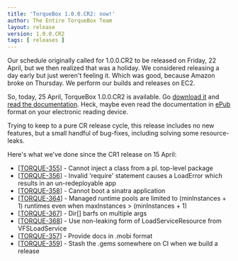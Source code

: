 ```yaml
---
title: 'TorqueBox 1.0.0.CR2: now!'
author: The Entire TorqueBox Team
layout: release
version: 1.0.0.CR2
tags: [ releases ]
---
```


[download]: /download
[docs]: /documentation/1.0.0.CR2/
[epub]: http://repository-torquebox.forge.cloudbees.com/release/org/torquebox/torquebox-docs-en_US/1.0.0.CR2/torquebox-docs-en_US-1.0.0.CR2.epub

Our schedule originally called for 1.0.0.CR2 to be released on Friday, 22 April, but we
then realized that was a holiday.  We considered releasing a day early but just weren't feeling
it.  Which was good, because Amazon broke on Thursday.  We perform our builds and releases on
EC2.

So, today, 25 April, TorqueBox 1.0.0.CR2 is available.  Go [download it][download] and [read the documentation][docs].
Heck, maybe even read the documentation in [ePub][epub] format on your electronic reading device.

Trying to keep to a pure CR release cycle, this release includes no new features, but
a small handful of bug-fixes, including solving some resource-leaks.

Here's what we've done since the CR1 release on 15 April:


<ul>
<li>[<a href='https://issues.jboss.org/browse/TORQUE-355'>TORQUE-355</a>] -         Cannot inject a class from a pl. top-level package
</li>
<li>[<a href='https://issues.jboss.org/browse/TORQUE-356'>TORQUE-356</a>] -         Invalid &#39;require&#39; statement causes a LoadError which results in an un-redeployable app
</li>
<li>[<a href='https://issues.jboss.org/browse/TORQUE-358'>TORQUE-358</a>] -         Cannot boot a sinatra application
</li>
<li>[<a href='https://issues.jboss.org/browse/TORQUE-364'>TORQUE-364</a>] -         Managed runtime pools are limited to (minInstances + 1) runtimes even when maxInstances &gt; (minInstances + 1)
</li>
<li>[<a href='https://issues.jboss.org/browse/TORQUE-367'>TORQUE-367</a>] -         Dir[] barfs on multiple args
</li>
<li>[<a href='https://issues.jboss.org/browse/TORQUE-368'>TORQUE-368</a>] -         Use non-leaking form of LoadServiceResource from VFSLoadService
</li>
<li>[<a href='https://issues.jboss.org/browse/TORQUE-357'>TORQUE-357</a>] -         Provide docs in .mobi format
</li>
<li>[<a href='https://issues.jboss.org/browse/TORQUE-359'>TORQUE-359</a>] -         Stash the .gems somewhere on CI when we build a release
</li>
</ul>
        
